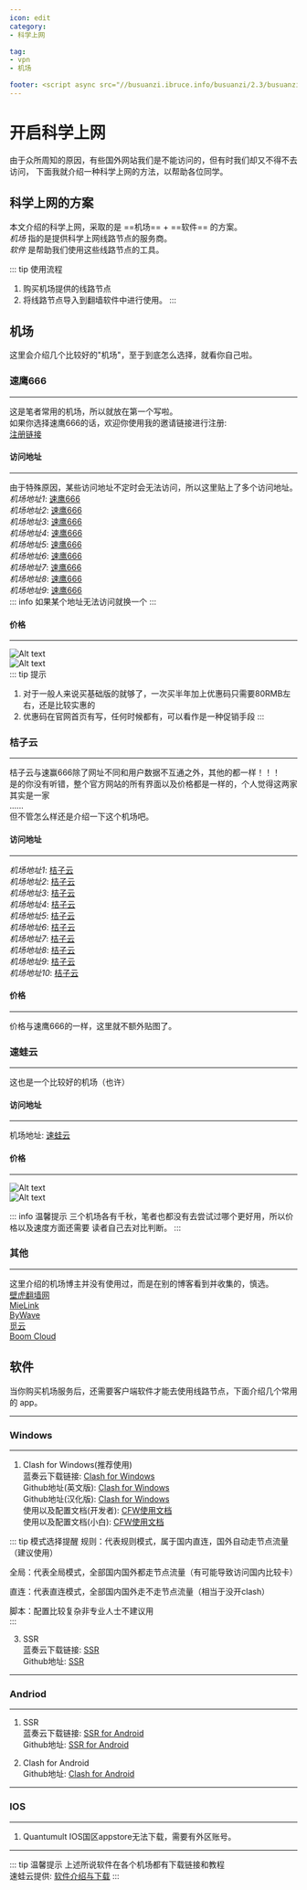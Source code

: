 ```yaml
---
icon: edit
category:
- 科学上网

tag:
- vpn
- 机场

footer: <script async src="//busuanzi.ibruce.info/busuanzi/2.3/busuanzi.pure.mini.js"></script><span id="busuanzi_container_site_pv" > 总访问量 <span id="busuanzi_value_site_pv"></span> 次 </span><span id="busuanzi_container_site_uv" >| 总访客数 <span id="busuanzi_value_site_uv"></span> 人 </span>
---
```


# 开启科学上网
由于众所周知的原因，有些国外网站我们是不能访问的，但有时我们却又不得不去访问，
下面我就介绍一种科学上网的方法，以帮助各位同学。

## 科学上网的方案

本文介绍的科学上网，采取的是 ==机场== + ==软件== 的方案。  
 *机场* 指的是提供科学上网线路节点的服务商。  
 *软件* 是帮助我们使用这些线路节点的工具。  

::: tip 使用流程
1. 购买机场提供的线路节点
2. 将线路节点导入到翻墙软件中进行使用。 
:::

## 机场

这里会介绍几个比较好的"机场"，至于到底怎么选择，就看你自己啦。  

### 速鹰666
---
这是笔者常用的机场，所以就放在第一个写啦。  
如果你选择速鹰666的话，欢迎你使用我的邀请链接进行注册:  
[注册链接](https://suying00.com/auth/register?code=NydC)  

#### 访问地址
---
由于特殊原因，某些访问地址不定时会无法访问，所以这里贴上了多个访问地址。  
*机场地址1*: [速鹰666](https://suying00.com)  
*机场地址2*: [速鹰666](https://suying99.com)  
*机场地址3*: [速鹰666](https://suying688.com)  
*机场地址4*: [速鹰666](https://suying222.com)  
*机场地址5*: [速鹰666](https://suying55.com)  
*机场地址6*: [速鹰666](https://suying555.com)  
*机场地址7*: [速鹰666](https://suying456.com)  
*机场地址8*: [速鹰666](https://suying999.com)  
*机场地址9*: [速鹰666](https://sy168.site)  
::: info
如果某个地址无法访问就换一个
:::

#### 价格
---
![Alt text](/vpn/sy_price_1.png)  
![Alt text](/vpn/sy_price_2.png)  
::: tip 提示
1. 对于一般人来说买基础版的就够了，一次买半年加上优惠码只需要80RMB左右，还是比较实惠的  
2. 优惠码在官网首页有写，任何时候都有，可以看作是一种促销手段
:::

### 桔子云
---
桔子云与速赢666除了网址不同和用户数据不互通之外，其他的都一样！！！  
是的你没有听错，整个官方网站的所有界面以及价格都是一样的，个人觉得这两家其实是一家  
......  
但不管怎么样还是介绍一下这个机场吧。

#### 访问地址
---
*机场地址1*: [桔子云](https://juziyun66.com)  
*机场地址2*: [桔子云](https://juziyun666.com)  
*机场地址3*: [桔子云](https://juziyun666.xyz)  
*机场地址4*: [桔子云](https://juziyun888.com)  
*机场地址5*: [桔子云](https://juziyun888.net)  
*机场地址6*: [桔子云](https://juziyun888.xyz)  
*机场地址7*: [桔子云](https://juzi66.com)  
*机场地址8*: [桔子云](https://juzi000.com)  
*机场地址9*: [桔子云](https://juzicloud.net)  
*机场地址10*: [桔子云](https://juzicloud.org)  

#### 价格
---
价格与速鹰666的一样，这里就不额外贴图了。  

### 速蛙云
---
这也是一个比较好的机场（也许）

#### 访问地址
---
机场地址: [速蛙云](https://cloud.6y8u.net/m/home)  

#### 价格
---
![Alt text](/vpn/swy_price_1.png)  
![Alt text](/vpn/swy_price_2.png)  

::: info 温馨提示
三个机场各有千秋，笔者也都没有去尝试过哪个更好用，所以价格以及速度方面还需要
读者自己去对比判断。
:::

### 其他
---
这里介绍的机场博主并没有使用过，而是在别的博客看到并收集的，慎选。  
[壁虎翻墙网](https://freegecko.com/)  
[MieLink](https://www.mielink.cc/index)  
[ByWave](https://byw.tv/)  
[觅云](https://www.miyun.la/)  
[Boom Cloud](https://www.boomssv.com/)  

## 软件
当你购买机场服务后，还需要客户端软件才能去使用线路节点，下面介绍几个常用的
app。  

---
### Windows
---
1. Clash for Windows(推荐使用)  
蓝奏云下载链接: [Clash for Windows](https://wwi.lanzoui.com/iRSEGue126d)  
Github地址(英文版): [Clash for Windows](https://github.com/Fndroid/clash_for_windows_pkg)    
Github地址(汉化版): [Clash for Windows](https://github.com/ender-zhao/Clash-for-Windows_Chinese)    
使用以及配置文档(开发者): [CFW使用文档](https://docs.cfw.lbyczf.com/)  
使用以及配置文档(小白): [CFW使用文档](https://heaid.top/index.php/archives/24/?msclkid=b2804ec8cee411eca1bd210f5c4eaf57)  

::: tip 模式选择提醒
规则：代表规则模式，属于国内直连，国外自动走节点流量（建议使用） 

全局：代表全局模式，全部国内国外都走节点流量（有可能导致访问国内比较卡） 

直连：代表直连模式，全部国内国外走不走节点流量（相当于没开clash） 

脚本：配置比较复杂非专业人士不建议用   
:::

3. SSR  
蓝奏云下载链接: [SSR](https://wwi.lanzoui.com/iPZrfipd20d)  
Github地址: [SSR](https://github.com/HMBSbige/ShadowsocksR-Windows)
---

### Andriod
---
1. SSR  
蓝奏云下载链接: [SSR for Android](https://wwi.lanzoub.com/iCZCn018mi2h)  
Github地址: [SSR for Android](https://github.com/HMBSbige/ShadowsocksR-Android)  

2. Clash for Android  
Github地址: [Clash for Android](https://github.com/Kr328/ClashForAndroid)  

---

### IOS
---
1. Quantumult
IOS国区appstore无法下载，需要有外区账号。

---

::: tip 温馨提示
上述所说软件在各个机场都有下载链接和教程  
速蛙云提供: [软件介绍与下载](https://suwav2ray.com/super_tools/)
:::






